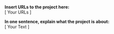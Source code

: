 **Insert URLs to the project here:**      
[ Your URLs ]

**In one sentence, explain what the project is about:**   
[ Your Text ]
